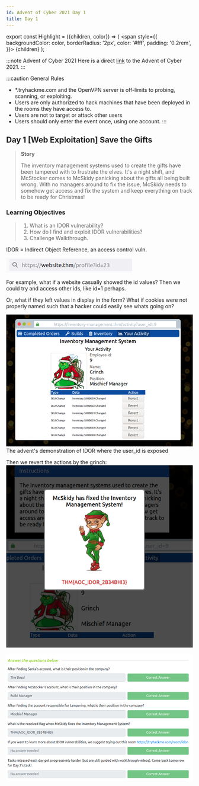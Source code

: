 ```yaml
---
id: Advent of Cyber 2021 Day 1
title: Day 1
---
```


export const Highlight = ({children, color}) => (
  <span
    style={{
      backgroundColor: color,
      borderRadius: '2px',
      color: '#fff',
      padding: '0.2rem',
    }}>
    {children}
  </span>
);


:::note Advent of Cyber 2021
Here is a direct [link](https://tryhackme.com/room/adventofcyber3) to the Advent of Cyber 2021.
:::

:::caution General Rules
- *.tryhackme.com and the OpenVPN server is off-limits to probing, scanning, or exploiting.
- Users are only authorized to hack machines that have been deployed in the rooms they have access to.
- Users are not to target or attack other users
- Users should only enter the event once, using one account.
:::

## Day 1 <Highlight color="#621d27">[Web Exploitation]</Highlight> Save the Gifts
>**Story**
>
>The inventory management systems used to create the gifts have been tampered with to frustrate the elves. It's a night shift, and McStocker comes to McSkidy panicking about the gifts all being built wrong. With no managers around to fix the issue, McSkidy needs to somehow get access and fix the system and keep everything on track to be ready for Christmas!

### **Learning Objectives**
>1.    What is an IDOR vulnerability?
>2.    How do I find and exploit IDOR vulnerabilities?
>3.    Challenge Walkthrough.

IDOR = Indirect Object Reference, an access control vuln.

![idor.png](/img/_resources/Day_1/idor.png)

For example, what if a website casually showed the id values? Then we could try and access other ids, like id=1 perhaps.

Or, what if they left values in display in the form?
What if cookies were not properly named such that a hacker could easily see whats going on?

![grinch.png](/img/_resources/Day_1/grinch.png)<br />
The advent's demonstration of IDOR where the user_id is exposed


Then we revert the actions by the grinch: <br />
![fixed.png](/img/_resources/Day_1/fixed.png)

![answers.png](/img/_resources/Day_1/answers.png)
